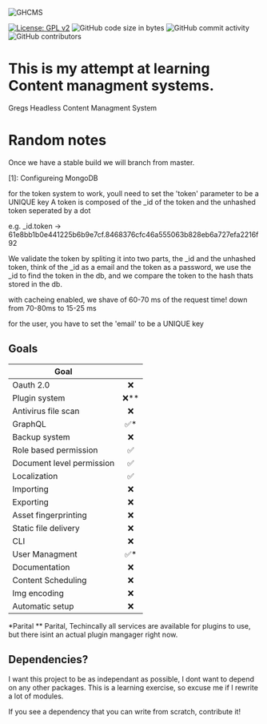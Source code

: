 
![GHCMS](https://raw.githubusercontent.com/GrzegorzManiak/GHCMS/master/GHcms.png)

[![License: GPL v2](https://img.shields.io/badge/License-GPL_v2-blue.svg)](https://www.gnu.org/licenses/old-licenses/gpl-2.0.en.html) 
![GitHub code size in bytes](https://img.shields.io/github/languages/code-size/GrzegorzManiak/GHCMS)
![GitHub commit activity](https://img.shields.io/github/commit-activity/w/GrzegorzManiak/GHCMS)
![GitHub contributors](https://img.shields.io/github/contributors/GrzegorzManiak/GHCMS)

# This is my attempt at learning Content managment systems.

Gregs
Headless
Content
Managment
System

# Random notes

Once we have a stable build we will branch from master.

[1]: Configureing MongoDB

for the token system to work, youll need to set the 'token' parameter to be a UNIQUE key
A token is composed of the _id of the token and the unhashed token seperated by a dot

e.g. _id.token -> 61e8bb1b0e441225b6b9e7cf.8468376cfc46a555063b828eb6a727efa2216f92

We validate the token by spliting it into two parts, the _id and the unhashed token, think of the _id as a email and the token as a password,
we use the _id to find the token in the db, and we compare the token to the hash thats stored in the db.

with cacheing enabled, we shave of 60-70 ms of the request time! down from 70-80ms to 15-25 ms

for the user, you have to set the 'email' to be a UNIQUE key


## Goals

| Goal |  |
| ------------- |:-------------:|
| Oauth 2.0 | ❌  |
| Plugin system | ❌** |
| Antivirus file scan | ❌ |
| GraphQL | ✅* |
| Backup system | ❌ |
| Role based permission | ✅ |
| Document level permission | ✅ |
| Localization | ✅ |
| Importing | ❌ |
| Exporting | ❌ |
| Asset fingerprinting | ❌ |
| Static file delivery | ❌ |
| CLI | ❌ |
| User Managment | ✅* |
| Documentation | ❌ |
| Content Scheduling | ❌ |
| Img encoding | ❌ |
| Automatic setup | ❌ |

*Parital
** Parital, Techincally all services are available for plugins to use, but there isint an actual plugin mangager right now.

## Dependencies?

I want this project to be as independant as possible, I dont want to depend on any other packages.
This is a learning exercise, so excuse me if I rewrite a lot of modules.

If you see a dependency that you can write from scratch, contribute it!